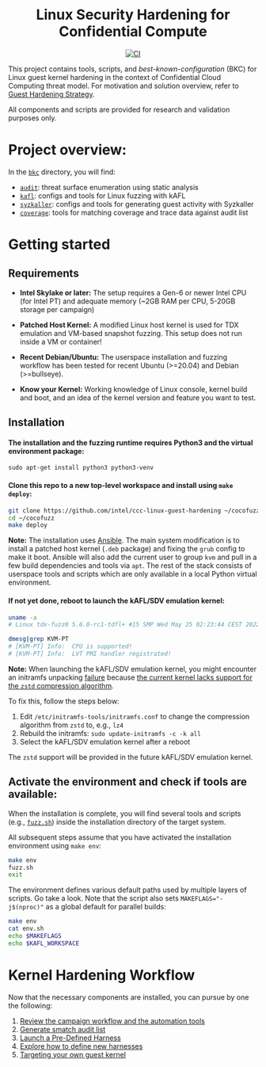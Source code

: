 <h1 align="center">
  <br>Linux Security Hardening for Confidential Compute</br>
</h1>

<p align="center">
  <a href="https://github.com/intel/ccc-linux-guest-hardening/actions/workflows/ci.yml">
    <img src="https://github.com/intel/ccc-linux-guest-hardening/actions/workflows/ci.yml/badge.svg" alt="CI">
  </a>
</p>

This project contains tools, scripts, and _best-known-configuration_ (BKC) for
Linux guest kernel hardening in the context of Confidential Cloud Computing threat
model. For motivation and solution overview, refer to
[Guest Hardening Strategy](https://intel.github.io/ccc-linux-guest-hardening-docs/tdx-guest-hardening.html#).

All components and scripts are provided for research and validation purposes only.

# Project overview:

In the [`bkc`](https://github.com/intel/ccc-linux-guest-hardening/tree/master/bkc) directory, you will find:

- [`audit`](https://github.com/intel/ccc-linux-guest-hardening/tree/master/bkc/audit): threat surface enumeration using static analysis
- [`kafl`](https://github.com/intel/ccc-linux-guest-hardening/tree/master/bkc/kafl): configs and tools for Linux fuzzing with kAFL
- [`syzkaller`](https://github.com/intel/ccc-linux-guest-hardening/tree/master/bkc/syzkaller): configs and tools for generating guest activity with Syzkaller
- [`coverage`](https://github.com/intel/ccc-linux-guest-hardening/tree/master/bkc/coverage): tools for matching coverage and trace data against audit list

# Getting started

## Requirements

- **Intel Skylake or later:** The setup requires a Gen-6 or newer Intel CPU (for
  Intel PT) and adequate memory (~2GB RAM per CPU, 5-20GB storage per campaign)

- **Patched Host Kernel:** A modified Linux host kernel is used for TDX emulation
  and VM-based snapshot fuzzing. This setup does not run inside a VM or container!

- **Recent Debian/Ubuntu:** The userspace installation and fuzzing workflow has
  been tested for recent Ubuntu (>=20.04) and Debian (>=bullseye).

- **Know your Kernel:** Working knowledge of Linux console, kernel build and boot,
  and an idea of the kernel version and feature you want to test.

## Installation

#### The installation and the fuzzing runtime requires Python3 and the virtual environment package:

~~~
sudo apt-get install python3 python3-venv
~~~

#### Clone this repo to a new top-level workspace and install using `make deploy`:

  ```bash
  git clone https://github.com/intel/ccc-linux-guest-hardening ~/cocofuzz
  cd ~/cocofuzz
  make deploy
  ```

**Note:** The installation uses [Ansible](https://docs.ansible.com/ansible/latest/).
The main system modification is to install a patched host kernel (`.deb` package)
and fixing the `grub` config to make it boot. Ansible will also add the current
user to group `kvm` and pull in a few build dependencies and tools via `apt`. 
The rest of the stack consists of userspace tools and scripts which are only 
available in a local Python virtual environment.

#### If not yet done, reboot to launch the kAFL/SDV emulation kernel:

```bash
uname -a
# Linux tdx-fuzz0 5.6.0-rc1-tdfl+ #15 SMP Wed May 25 02:23:44 CEST 2022 x86_64 x86_64 x86_64 GNU/Linux
```

```bash
dmesg|grep KVM-PT
# [KVM-PT] Info:  CPU is supported!
# [KVM-PT] Info:  LVT PMI handler registrated!
```

**Note:** When launching the kAFL/SDV emulation kernel, you might encounter an
initramfs unpacking [failure](https://github.com/intel/ccc-linux-guest-hardening/issues/90)
because [the current kernel lacks support for the `zstd` compression algorithm](https://github.com/intel/ccc-linux-guest-hardening/issues/90#issuecomment-1458468480).

To fix this, follow the steps below:
1. Edit `/etc/initramfs-tools/initramfs.conf` to change the compression
algorithm from `zstd` to, e.g., `lz4`
2. Rebuild the initramfs: `sudo update-initramfs -c -k all`
3. Select the kAFL/SDV emulation kernel after a reboot

The `zstd` support will be provided in the future kAFL/SDV emulation kernel.


## Activate the environment and check if tools are available:

When the installation is complete, you will find several tools and scripts 
(e.g., [`fuzz.sh`](bkc/kafl/fuzz.sh)) inside the installation directory of the target system.

All subsequent steps assume that you have activated the installation environment 
using `make env`:

```bash
make env
fuzz.sh
exit
```

The environment defines various default paths used by multiple layers of
scripts. Go take a look. Note that the script also sets `MAKEFLAGS="-j$(nproc)"`
as a global default for parallel builds:

```bash
make env
cat env.sh
echo $MAKEFLAGS
echo $KAFL_WORKSPACE
```

# Kernel Hardening Workflow

Now that the necessary components are installed, you can pursue by one the following:

1. [Review the campaign workflow and the automation tools](docs/workflow_overview.md)
2. [Generate smatch audit list](docs/generate_smatch_audit_list.md)
3. [Launch a Pre-Defined Harness](docs/getting_started.md#3-launch-a-pre-defined-harness)
4. [Explore how to define new harnesses](docs/getting_started.md#4-define-a-new-harness)
5. [Targeting your own guest kernel](docs/guest_kernel_changes.md)
